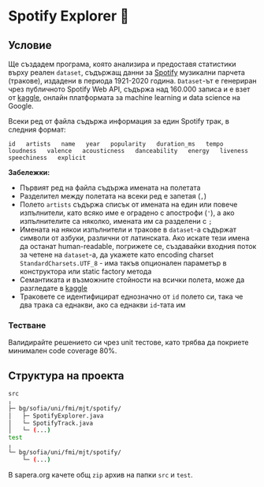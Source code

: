 # Spotify Explorer :musical_note:

## Условие

Ще създадем програма, която анализира и предоставя статистики върху реален `dataset`, съдържащ данни за [Spotify](https://www.spotify.com//) музикални парчета (тракове), издадени в периода 1921-2020 година. `Dataset`-ът е генериран чрез публичното Spotify Web API, съдържа над 160.000 записа и е взет от [kaggle](https://www.kaggle.com/yamaerenay/spotify-dataset-19212020-160k-tracks), онлайн платформата за machine learning и data science на Google.

Всеки ред от файла съдържа информация за един Spotify трак, в следния формат:

`id   artists   name   year   popularity   duration_ms   tempo   loudness   valence   acousticness   danceability   energy   liveness   speechiness   explicit`

**Забележки:**

- Първият ред на файла съдържа имената на полетата
- Разделител между полетата на всеки ред е запетая (`,`)
- Полето `artists` съдържа списък от имената на един или повече изпълнители, като всяко име е оградено с апострофи (`'`), а ако изпълнителите са няколко, имената им са разделени с `;`
- Имената на някои изпълнители и тракове в `dataset`-а съдържат символи от азбуки, различни от латинската. Ако искате тези имена да останат human-readable, погрижете се, създавайки входния поток за четене на `dataset`-а, да укажете като encoding charset `StandardCharsets.UTF_8` - има такъв опционален параметър в конструктора или static factory метода
- Семантиката и възможните стойности на всички полета, може да разгледате в [kaggle](https://www.kaggle.com/yamaerenay/spotify-dataset-19212020-160k-tracks)
- Траковете се идентифицират еднозначно от `id` полето си, така че два трака са еднакви, ако са еднакви `id`-тата им

### Тестване

Валидирайте решението си чрез unit тестове, като трябва да покриете минимален code coverage 80%.

## Структура на проекта

```bash
src
╷
├─ bg/sofia/uni/fmi/mjt/spotify/
│   ├─ SpotifyExplorer.java
│   └─ SpotifyTrack.java
│   └─ (...)
test
╷
└─ bg/sofia/uni/fmi/mjt/spotify/
    └─ (...)
```

В sapera.org качете общ `zip` архив на папки `src` и `test`.
